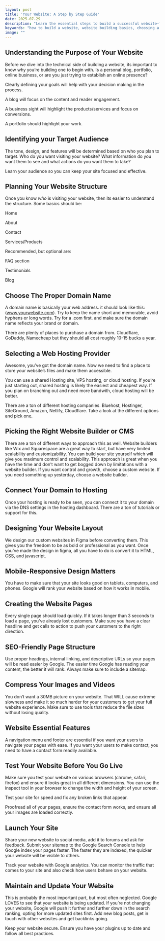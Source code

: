 ```yaml
---
layout: post
title: 'Your Website: A Step by Step Guide'
date: 2025-07-29
description: "Learn the essential steps to build a successful website—from defining goals and choosing a domain to design, hosting, SEO, and ongoing maintenance for 2025 and beyond."
keywords: "how to build a website, website building basics, choosing a domain name, web hosting options, website design tips, mobile responsive design, SEO-friendly website structure, website maintenance tips, custom website design, website launch checklist, website builder vs CMS, website speed optimization, Google Search Console, website user experience, Devonus web agency"
image: ""
---
```



## Understanding the Purpose of Your Website

Before we dive into the technical side of building a website, its important to know why you’re building one to begin with. Is a personal blog, portfolio, online business, or are you just trying to establish an online presence?

Clearly defining your goals will help with your decision making in the process.

A blog will focus on the content and reader engagement.

A business sight will highlight the products/services and focus on conversions.

A portfolio should highlight your work.

## Identifying your Target Audience

The tone, design, and features will be determined based on who you plan to target. Who do you want visiting your website? What information do you want them to see and what actions do you want them to take?

Learn your audience so you can keep your site focused and effective.

## Planning Your Website Structure

Once you know _who_ is visiting your website, then its easier to understand the structure. Some basics should be:

Home

About

Contact

Services/Products

Recommended, but optional are:

FAQ section

Testimonials

Blog

## Choose The Proper Domain Name

A domain name is basically your web address. it should look like this: (www.yourwebsite.com). Try to keep the name short and memorable, avoid hyphens or long words. Try for a .com first. and make sure the domain name reflects your brand or domain.

There are plenty of places to purchase a domain from. Cloudflare, GoDaddy, Namecheap but they should all cost roughly 10-15 bucks a year.

## Selecting a Web Hosting Provider

Awesome, you’ve got the domain name. Now we need to find a place to store your website’s files and make them accessible.

You can use a shared Hosting site, VPS hosting, or cloud hosting. If you’re just starting out, shared hosting is likely the easiest and cheapest way. If you plan on branching out and need more bandwith, cloud hosting will be better.

There are a ton of different hosting companies. Bluehost, Hostinger, SiteGround, Amazon, Netlify, Cloudflare. Take a look at the different options and pick one.

## Picking the Right Website Builder or CMS

There are a ton of different ways to approach this as well. Website builders like Wix and Squarespace are a great way to start, but have very limited scalability and customizability. You can build your site yourself which will give you maximum control and scalability. This approach is great when you have the time and don’t want to get bogged down by limitations with a website builder. If you want control and growth, choose a custom website. If you need something up yesterday, choose a website builder.

## Connect Your Domain to Hosting

Once your hosting is ready to be seen, you can connect it to your domain via the DNS settings in the hosting dashboard. There are a ton of tutorials or support for this.

## Designing Your Website Layout

We design our custom websites in Figma before converting them. This gives you the freedom to be as bold or professional as you want. Once you’ve made the design in figma, all you have to do is convert it to HTML, CSS, and javascript.

## Mobile-Responsive Design Matters

You have to make sure that your site looks good on tablets, computers, and phones. Google will rank your website based on how it works in mobile.

## Creating the Website Pages

Every single page should load quickly. If it takes longer than 3 seconds to load a page, you’ve already lost customers. Make sure you have a clear headline and get calls to action to push your customers to the right direction.

## SEO-Friendly Page Structure

Use proper headings, internal linking, and descriptive URLs so your pages will be read easier by Google. The easier time Google has reading your content, the better it will rank. Always make sure to include a sitemap.

## Compress Your Images and Videos

You don’t want a 30MB picture on your website. That WILL cause extreme slowness and make it so much harder for your customers to get your full website experience. Make sure to use tools that reduce the file sizes without losing quality.

## Website Essential Features

A navigation menu and footer are essential if you want your users to navigate your pages with ease. If you want your users to make contact, you need to have a contact form readily available.

## Test Your Website Before You Go Live

Make sure you test your website on various browsers (chrome, safari, firefox) and ensure it looks great in all different dimensions. You can use the inspect tool in your browser to change the width and height of your screen.

Test your site for speed and fix any broken links that appear.

Proofread all of your pages, ensure the contact form works, and ensure all your images are loaded correctly.

## Launch Your Site

Share your new website to social media, add it to forums and ask for feedback. Submit your sitemap to the Google Search Console to help Google index your pages faster. The faster they are indexed, the quicker your website will be visible to others.

Track your website with Google analytics. You can monitor the traffic that comes to your site and also check how users behave on your website.

## Maintain and Update Your Website

This is probably the most important part, but most often neglected. Google LOVES to see that your website is being updated. If you’re not changing your website, Google will push it further and further down in the search ranking, opting for more updated sites first. Add new blog posts, get in touch with other websites and get backlinks going.

Keep your website secure. Ensure you have your plugins up to date and follow all best practices.

